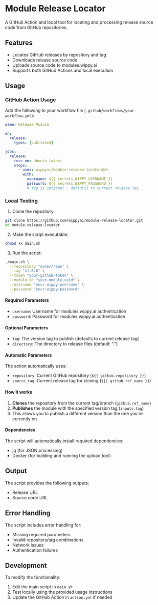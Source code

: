# Module Release Locator

A GitHub Action and local tool for locating and processing release source code from GitHub repositories.

## Features

- Locates GitHub releases by repository and tag
- Downloads release source code
- Uploads source code to modules.wippy.ai
- Supports both GitHub Actions and local execution

## Usage

### GitHub Action Usage

Add the following to your workflow file (`.github/workflows/your-workflow.yml`):

```yaml
name: Release Module

on:
  release:
    types: [published]

jobs:
  release:
    runs-on: ubuntu-latest
    steps:
      - uses: wippyai/module-release-locator@v1
        with:
          username: ${{ secrets.WIPPY_USERNAME }}
          password: ${{ secrets.WIPPY_PASSWORD }}
          # tag is optional - defaults to current release tag
```

### Local Testing

1. Clone the repository:
```bash
git clone https://github.com/wippyai/module-release-locator.git
cd module-release-locator
```

2. Make the script executable:
```bash
chmod +x main.sh
```

3. Run the script:
```bash
./main.sh \
  --repository "owner/repo" \
  --tag "v1.0.0" \
  --token "your-github-token" \
  --module-id "your-module-uuid" \
  --username "your-wippy-username" \
  --password "your-wippy-password"
```

#### Required Parameters

- `username`: Username for modules.wippy.ai authentication
- `password`: Password for modules.wippy.ai authentication

#### Optional Parameters

- `tag`: The version tag to publish (defaults to current release tag)
- `directory`: The directory to release files (default: ".")

#### Automatic Parameters

The action automatically uses:
- `repository`: Current GitHub repository (`${{ github.repository }}`)
- `source_tag`: Current release tag for cloning (`${{ github.ref_name }}`)

#### How it works

1. **Clones** the repository from the current tag/branch (`github.ref_name`)
2. **Publishes** the module with the specified version tag (`inputs.tag`)
3. This allows you to publish a different version than the one you're currently on

#### Dependencies

The script will automatically install required dependencies:
- jq (for JSON processing)
- Docker (for building and running the upload tool)

## Output

The script provides the following outputs:
- Release URL
- Source code URL

## Error Handling

The script includes error handling for:
- Missing required parameters
- Invalid repository/tag combinations
- Network issues
- Authentication failures

## Development

To modify the functionality:
1. Edit the main script in `main.sh`
2. Test locally using the provided usage instructions
3. Update the GitHub Action in `action.yml` if needed
